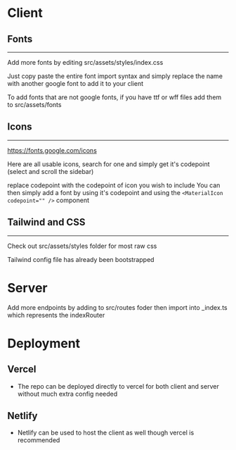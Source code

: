 # Client

## Fonts
---
Add more fonts by editing src/assets/styles/index.css

Just copy paste the entire font import syntax and simply replace the name with another google font to add it to your client

To add fonts that are not google fonts, if you have ttf or wff files add them to src/assets/fonts


## Icons
---
https://fonts.google.com/icons 

Here are all usable icons, search for one and simply get it's codepoint (select and scroll the sidebar)

replace codepoint with the codepoint of icon you wish to include
You can then simply add a font by using it's codepoint and using the ```<MaterialIcon codepoint="" />``` component


## Tailwind and CSS
---
Check out src/assets/styles folder for most raw css

Tailwind config file has already been bootstrapped

 

# Server
Add more endpoints by adding to src/routes foder then import into _index.ts which represents the indexRouter

# Deployment
## Vercel
  - The repo can be deployed directly to vercel for both client and server without much extra config needed
## Netlify
  - Netlify can be used to host the client as well though vercel is recommended